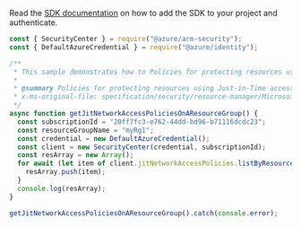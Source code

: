 Read the [SDK documentation](https://github.com/Azure/azure-sdk-for-js/blob/%40azure%2Farm-security_5.0.0/sdk/security/arm-security/README.md) on how to add the SDK to your project and authenticate.

```javascript
const { SecurityCenter } = require("@azure/arm-security");
const { DefaultAzureCredential } = require("@azure/identity");

/**
 * This sample demonstrates how to Policies for protecting resources using Just-in-Time access control for the subscription, location
 *
 * @summary Policies for protecting resources using Just-in-Time access control for the subscription, location
 * x-ms-original-file: specification/security/resource-manager/Microsoft.Security/stable/2020-01-01/examples/JitNetworkAccessPolicies/GetJitNetworkAccessPoliciesResourceGroup_example.json
 */
async function getJitNetworkAccessPoliciesOnAResourceGroup() {
  const subscriptionId = "20ff7fc3-e762-44dd-bd96-b71116dcdc23";
  const resourceGroupName = "myRg1";
  const credential = new DefaultAzureCredential();
  const client = new SecurityCenter(credential, subscriptionId);
  const resArray = new Array();
  for await (let item of client.jitNetworkAccessPolicies.listByResourceGroup(resourceGroupName)) {
    resArray.push(item);
  }
  console.log(resArray);
}

getJitNetworkAccessPoliciesOnAResourceGroup().catch(console.error);
```
